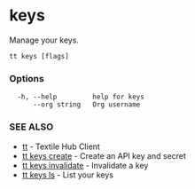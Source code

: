 # keys

Manage your keys.

```
tt keys [flags]
```

### Options

```
  -h, --help         help for keys
      --org string   Org username
```

### SEE ALSO

* [tt](tt.md)	 - Textile Hub Client
* [tt keys create](tt_keys_create.md)	 - Create an API key and secret
* [tt keys invalidate](tt_keys_invalidate.md)	 - Invalidate a key
* [tt keys ls](tt_keys_ls.md)	 - List your keys
